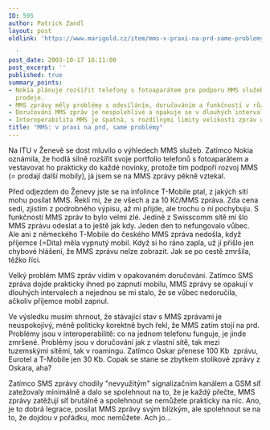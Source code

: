 ```yaml
---
ID: 595
author: Patrick Zandl
layout: post
oldlink: 'https://www.marigold.cz/item/mms-v-praxi-na-prd-same-problemy

  '
post_date: 2003-10-17 16:11:00
post_excerpt: ''
published: true
summary_points:
- Nokia plánuje rozšířit telefony s fotoaparátem pro podporu MMS služeb a zvýšení
  prodeje.
- MMS zprávy měly problémy s odesíláním, doručováním a funkčností v různých sítích.
- Doručování MMS zpráv je nespolehlivé a opakuje se v dlouhých intervalech.
- Interoperabilita MMS je špatná, s rozdílnými limity velikosti zpráv u operátorů.
title: "MMS: v praxi na prd, samé problémy"
---
```


<p>
Na ITU v Ženevě se dost mluvilo o výhledech MMS služeb. Zatímco Nokia oznámila, že hodlá silně rozšířit svoje portfolio telefonů s fotoaparátem a vestavovat ho prakticky do každé novinky, protože tím podpoří rozvoj MMS (= prodají další mobily), já jsem se na MMS zprávy pěkně vztekal. </p>

<p>
Před odjezdem do Ženevy jste se na infolince T-Mobile ptal, z jakých sítí mohu posílat MMS. Řekli mi, že ze všech a za 10 Kč/MMS zpráva. Zda cena sedí, zjistím z podrobného výpisu, až mi přijde, ale trochu o ní pochybuju. S funkčností MMS zpráv to bylo velmi zlé. Jedině z Swisscomm sítě mi šlo MMS zprávu odeslat a to ještě jak kdy. Jeden den to nefungovalo vůbec. Ale ani z německého&#160;T-Mobile do českého MMS zpráva nedošla, když příjemce (=Dita) měla vypnutý mobil. Když si ho ráno zapla, už jí přišlo jen chybové hlášení, že MMS zprávu nelze zobrazit. Jak se po cestě zmršila, těžko říci. </p>

<p>
Velký problém MMS zpráv vidím v opakovaném doručování. Zatímco SMS zpráva dojde prakticky ihned po zapnutí mobilu, MMS zprávy se opakují v dlouhých intervalech a nejednou se mi stalo, že se vůbec nedoručila, ačkoliv příjemce mobil zapnul. </p>

<p>
Ve výsledku musím shrnout, že stávající stav s MMS zprávami je neuspokojivý, méně politicky korektně bych řekl, že MMS zatím stojí na prd. Problémy jsou v interoperabilitě: co na jednom telefonu funguje, je jinde zmršené. Problémy jsou v doručování jak z vlastní sítě, tak mezi tuzemskými sítěmi, tak v roamingu. Zatímco Oskar přenese 100 Kb&#160; zprávu, Eurotel a T-Mobile jen 30 Kb. Copak se stane se zbytkem stolikové zprávy z Oskara, aha?</p>

<p>
Zatímco SMS zprávy chodily "nevyužitým" signalizačním kanálem a GSM síť zatežovaly minimálně a dalo se spolehnout na to, že je každý přečte, MMS zprávy zatěžují síť brutálně a spolehnout se nemůžete prakticky na nic. Ano, je to dobrá legrace, posílat MMS zprávy svým blízkým, ale spolehnout se na to, že dojdou v pořádku, moc nemůžete. Ach jo...</p>